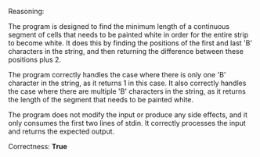Reasoning:

The program is designed to find the minimum length of a continuous segment of cells that needs to be painted white in order for the entire strip to become white. It does this by finding the positions of the first and last 'B' characters in the string, and then returning the difference between these positions plus 2.

The program correctly handles the case where there is only one 'B' character in the string, as it returns 1 in this case. It also correctly handles the case where there are multiple 'B' characters in the string, as it returns the length of the segment that needs to be painted white.

The program does not modify the input or produce any side effects, and it only consumes the first two lines of stdin. It correctly processes the input and returns the expected output.

Correctness: **True**